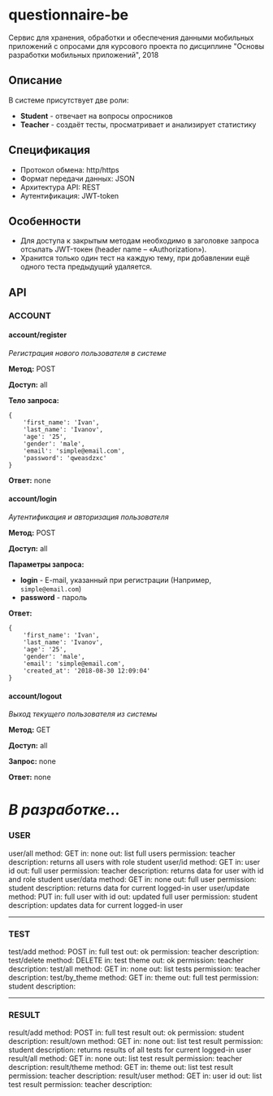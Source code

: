 # questionnaire-be 
Сервис для хранения, обработки и обеспечения данными мобильных приложений с опросами для курсового проекта по дисциплине "Основы разработки мобильных приложений", 2018

## Описание

В системе присутствует две роли:
* **Student** - отвечает на вопросы опросников
* **Teacher** - создаёт тесты, просматривает и анализирует статистику

## Спецификация

* Протокол обмена: http/https
* Формат передачи данных: JSON
* Архитектура API: REST
* Аутентификация: JWT-token

## Особенности

* Для доступа к закрытым методам необходимо в заголовке запроса отсылать JWT-токен (header name – «Authorization»).
* Хранится только один тест на каждую тему, при добавлении ещё одного теста предыдущий удаляется.

## API

### ACCOUNT

#### account/register 
_Регистрация нового пользователя в системе_

**Метод:** POST

**Доступ:** all

**Тело запроса:**

```
{
	'first_name': 'Ivan',
	'last_name': 'Ivanov',
	'age': '25',
	'gender': 'male',
	'email': 'simple@email.com',
	'password': 'qweasdzxc'
}
```
**Ответ:** none
	
#### account/login
_Аутентификация и авторизация пользователя_

**Метод:** POST

**Доступ:** all

**Параметры запроса:** 
* **login** - E-mail, указанный при регистрации (Например, `simple@email.com`)
* **password** - пароль

**Ответ:**
```
{
	'first_name': 'Ivan',
	'last_name': 'Ivanov',
	'age': '25',
	'gender': 'male',
	'email': 'simple@email.com',
	'created_at': '2018-08-30 12:09:04'
}
```

#### account/logout
_Выход текущего пользователя из системы_

**Метод:** GET

**Доступ:** all

**Запрос:** none

**Ответ:** none

# _В разработке..._

### USER

user/all
	method: GET
	in: none
	out: list full users
	permission: teacher
	description: returns all users with role student 
user/id
	method: GET
	in: user id
	out: full user
	permission: teacher
	description: returns data for user with id and role student
user/data
	method: GET
	in: none
	out: full user
	permission: student
	description: returns data for current logged-in user
user/update
	method: PUT
	in: full user with id
	out: updated full user
	permission: student
	description: updates data for current logged-in user

---------------------
### TEST

test/add
	method: POST
	in: full test
	out: ok
	permission: teacher
	description: 
test/delete
	method: DELETE
	in: test theme
	out: ok
	permission: teacher
	description:
test/all
	method: GET
	in: none
	out: list tests
	permission: teacher
	description:
test/by_theme
	method: GET
	in: theme
	out: full test
	permission: student
	description:

---------------------
### RESULT

result/add
	method: POST
	in: full test result
	out: ok
	permission: student
	description:
result/own
	method: GET
	in: none
	out: list test result
	permission: student
	description: returns results of all tests for current logged-in user
result/all
	method: GET
	in: none
	out: list test result
	permission: teacher
	description:
result/theme
	method: GET
	in: theme
	out: list test result
	permission: teacher
	description:
result/user
	method: GET
	in: user id
	out: list test result
	permission: teacher
	description: